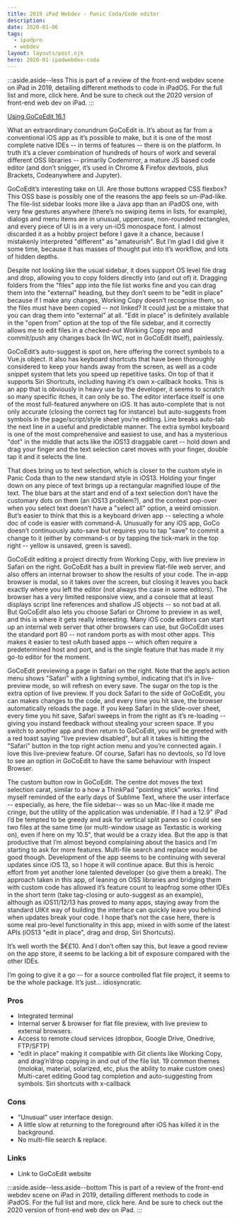 ```yaml
---
title: 2019 iPad Webdev - Panic Coda/Code editor
description: 
date: 2020-01-06
tags:
  - ipadpro
  - webdev
layout: layouts/post.njk
hero: 2020-01-ipadwebdev-coda
---
```


:::aside.aside--less
  This is part of a review of the front-end webdev scene on iPad in 2019, detailing different methods to code in iPadOS. For the full list and more, click here. And be sure to check out the 2020 version of front-end web dev on iPad.
:::

[Using GoCoEdit 16.1](https://gocoedit.app/)

What an extraordinary conundrum GoCoEdit is.
It’s about as far from a conventional iOS app as it’s possible to make, but it is one of the most complete native IDEs -- in terms of features -- there is on the platform.
In truth it’s a clever combination of hundreds of hours of work and several different OSS libraries -- primarily Codemirror, a mature JS based code editor (and don’t snigger, it’s used in Chrome & Firefox devtools, plus Brackets, Codeanywhere and Jupyter).

GoCoEdit’s interesting take on UI. Are those buttons wrapped CSS flexbox?
This OSS base is possibly one of the reasons the app feels so un-iPad-like. The file-list sidebar looks more like a Java app than an iPadOS one, with very few gestures anywhere (there’s no swiping items in lists, for example), dialogs and menu items are in unusual, uppercase, non-rounded rectangles, and every piece of UI is in a very un-iOS monospace font. I almost discarded it as a hobby project before I gave it a chance, because I mistakenly interpreted "different" as "amateurish".
But I’m glad I did give it some time, because it has masses of thought put into it’s workflow, and lots of hidden depths.

Despite not looking like the usual sidebar, it does support OS level file drag and drop, allowing you to copy folders directly into (and out of) it. Dragging folders from the "files" app into the file list works fine and you can drag them into the "external" heading, but they don’t seem to be "edit in place" because if I make any changes, Working Copy doesn’t recognise them, so the files must have been copied -- not linked? It could just be a mistake that you can drag them into "external" at all.
"Edit in place" is definitely available in the "open from" option at the top of the file sidebar, and it correctly allows me to edit files in a checked-out Working Copy repo and commit/push any changes back (In WC, not in GoCoEdit itself), painlessly.

GoCoEdit’s auto-suggest is spot on, here offering the correct symbols to a Vue.js object.
It also has keyboard shortcuts that have been thoroughly considered to keep your hands away from the screen, as well as a code snippet system that lets you speed up repetitive tasks. On top of that it supports Siri Shortcuts, including having it’s own x-callback hooks. This is an app that is obviously in heavy use by the developer, it seems to scratch so many specific itches, it can only be so.
The editor interface itself is one of the most full-featured anywhere on iOS. It has auto-complete that is not only accurate (closing the correct tag for instance) but auto-suggests from symbols in the page/script/style sheet you’re editing. Line breaks auto-tab the next line in a useful and predictable manner. The extra symbol keyboard is one of the most comprehensive and easiest to use, and has a mysterious "dot" in the middle that acts like the iOS13 draggable caret -- hold down and drag your finger and the text selection caret moves with your finger, double tap it and it selects the line.

That does bring us to text selection, which is closer to the custom style in Panic Coda than to the new standard style in iOS13. Holding your finger down on any piece of text brings up a rectangular magnified loupe of the text. The blue bars at the start and end of a text selection don’t have the customary dots on them (an iOS13 problem?), and the context pop-over when you select text doesn’t have a "select all" option, a weird omission. But’s easier to think that this is a keyboard driven app -- selecting a whole doc of code is easier with command-A.
Unusually for any iOS app, GoCo doesn’t continuously auto-save but requires you to tap "save" to commit a change to it (either by command-s or by tapping the tick-mark in the top right -- yellow is unsaved, green is saved).

GoCoEdit editing a project directly from Working Copy, with live preview in Safari on the right.
GoCoEdit has a built in preview flat-file web server, and also offers an internal browser to show the results of your code. The in-app browser is modal, so it takes over the screen, but closing it leaves you back exactly where you left the editor (not always the case in some editors). The browser has a very limited responsive view, and a console that at least displays script line references and shallow JS objects -- so not bad at all.
But GoCoEdit also lets you choose Safari or Chrome to preview in as well, and this is where it gets really interesting. Many iOS code editors can start up an internal web server that other browsers can use, but GoCoEdit uses the standard port 80 -- not random ports as with most other apps. This makes it easier to test oAuth based apps -- which often require a predetermined host and port, and is the single feature that has made it my go-to editor for the moment.

GoCoEdit previewing a page in Safari on the right. Note that the app’s action menu shows "Safari" with a lightning symbol, indicating that it’s in live-preview mode, so will refresh on every save.
The sugar on the top is the extra option of live preview. If you dock Safari to the side of GoCoEdit, you can makes changes to the code, and every time you hit save, the browser automatically reloads the page. If you keep Safari in the slide-over sheet, every time you hit save, Safari sweeps in from the right as it’s re-loading -- giving you instand feedback without stealing your screen space. If you switch to another app and then return to GoCoEdit, you will be greeted with a red toast saying "live preview disabled", but all it takes is hitting the "Safari" button in the top right action menu and you’re connected again.
I love this live-preview feature.
Of course, Safari has no devtools, so I’d love to see an option in GoCoEdit to have the same behaviour with Inspect Browser.

The custom button row in GoCoEdit. The centre dot moves the text selection carat, similar to a how a ThinkPad "pointing stick" works.
I find myself reminded of the early days of Sublime Text, where the user interface -- especially, as here, the file sidebar-- was so un Mac-like it made me cringe, but the utility of the application was undeniable.
If I had a 12.9" iPad I’d be tempted to be greedy and ask for vertical split panes so I could see two files at the same time (or multi-window usage as Textastic is working on), even if here on my 10.5", that would be a crazy idea. But the app is that productive that I’m almost beyond complaining about the basics and I’m starting to ask for more features. Multi-file search and replace would be good though.
Development of the app seems to be continuing with several updates since iOS 13, so I hope it will continue apace. But this is heroic effort from yet another lone talented developer (so give them a break). The approach taken in this app, of leaning on OSS libraries and bridging them with custom code has allowed it’s feature count to leapfrog some other IDEs in the short term (take tag-closing or auto-suggest as an example), although as iOS11/12/13 has proved to many apps, staying away from the standard UIKit way of building the interface can quickly leave you behind when updates break your code. I hope that’s not the case here, there is some real pro-level functionality in this app, mixed in with some of the latest APIs (iOS13 "edit in place", drag and drop, Siri Shortcuts).

It’s well worth the $€£10. And I don’t often say this, but leave a good review on the app store, it seems to be lacking a bit of exposure compared with the other IDEs.

I’m going to give it a go -- for a source controlled flat file project, it seems to be the whole package. It’s just… idiosyncratic.

### Pros
- Integrated terminal
- Internal server & browser for flat file preview, with live preview to external browsers.
- Access to remote cloud services (dropbox, Google Drive, Onedrive, FTP/SFTP)
- "edit in place" making it compatible with Git clients like Working Copy, and drag’n’drop copying in and out of the file list.
19 common themes (molokai, material, solarized, etc, plus the ability to make custom ones)
Multi-caret editing
Good tag completion and auto-suggesting from symbols.
Siri shortcuts with x-callback

### Cons
- "Unusual" user interface design.
- A little slow at returning to the foreground after iOS has killed it in the background.
- No multi-file search & replace.

### Links
- Link to GoCoEdit website

:::aside.aside--less.aside--bottom
  This is part of a review of the front-end webdev scene on iPad in 2019, detailing different methods to code in iPadOS. For the full list and more, click here. And be sure to check out the 2020 version of front-end web dev on iPad.
:::